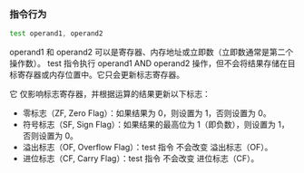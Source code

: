 ### 指令行为
```asm
test operand1, operand2
```
operand1 和 operand2 可以是寄存器、内存地址或立即数（立即数通常是第二个操作数）。
test 指令执行 operand1 AND operand2 操作，但不会将结果存储在目标寄存器或内存位置中。它只会更新标志寄存器。

它 仅影响标志寄存器，并根据运算的结果更新以下标志：
- 零标志（ZF, Zero Flag）：如果结果为 0，则设置为 1，否则设置为 0。
- 符号标志（SF, Sign Flag）：如果结果的最高位为 1（即负数），则设置为 1，否则设置为 0。
- 溢出标志（OF, Overflow Flag）：test 指令 不会改变 溢出标志（OF）。
- 进位标志（CF, Carry Flag）：test 指令 不会改变 进位标志（CF）。
